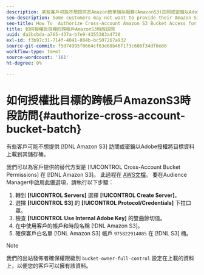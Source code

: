 ```yaml
---
description: 某些客戶可能不想提供其Amazon簡單儲存服務(AmazonS3)訪問或密鑰以Adobe授權目標資料上載到其儲存桶。
seo-description: Some customers may not want to provide their Amazon Simple Storage Service (Amazon S3) access or secret keys to Adobe to authorize destination data upload to their buckets.
seo-title: How To  Authorize Cross-Account Amazon S3 Bucket Access for Batch Destinations
title: 如何授權批目標的跨帳戶AmazonS3時段訪問
uuid: da2bcbda-a765-437a-bfe9-4355383a4730
exl-id: f3b97c31-714f-4841-884b-bc507267a932
source-git-commit: f5d74995f0664cf63e68b46f1f3c608f34df0e80
workflow-type: tm+mt
source-wordcount: '161'
ht-degree: 0%

---
```


# 如何授權批目標的跨帳戶AmazonS3時段訪問{#authorize-cross-account-bucket-batch}

有些客戶可能不想提供 [!DNL Amazon S3] 訪問或密鑰以Adobe授權將目標資料上載到其儲存桶。

我們可以為客戶提供的替代方案是 [!UICONTROL Cross-Account Bucket Permissions] 在 [!DNL Amazon S3]。 此過程在 [AWS文檔](https://docs.aws.amazon.com/AmazonS3/latest/dev/example-walkthroughs-managing-access-example2.html)。 要在Audience Manager中啟用此備選項，請執行以下步驟：

1. 轉到 **[!UICONTROL Servers]** 選擇 **[!UICONTROL Create Server]**。
1. 選擇 **[!UICONTROL S3]** 的 **[!UICONTROL Protocol/Credentials]** 下拉口罩。
1. 檢查 **[!UICONTROL Use Internal Adobe Key]** 的雙曲餘切值。
1. 在中使用客戶的帳戶和時段名稱 [!DNL Amazon S3]。
1. 確保客戶白名單 [!DNL Amazon S3] 帳戶 `975822914085` 在 [!DNL S3] 桶。

>[!NOTE]
>
>我們的出站發佈者確保權限級別 `bucket-owner-full-control` 設定在上載的資料上，以便您的客戶可以擁有該資料。
